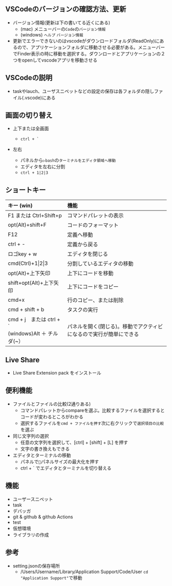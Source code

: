## VSCodeのバージョンの確認方法、更新
- バージョン情報(更新は下の書いてる近くにある)
  - (mac) メニューバーの`Code`の`バージョン情報`
  - (windows) `ヘルプ` `バージョン情報`  
- 更新でエラーできないのはvscodeがダウンロードフォルダ(ReadOnly)にあるので、アプリケーションフォルダに移動させる必要がある。メニューバーでFinder表示の時に移動を選択する。ダウンロードとアプリケーションの２つをopenしてvscodeアプリを移動させる 
## VSCodeの説明
- taskやlauch、ユーザスニペットなどの設定の保存は各フォルダの隠しファイル(.vscode)にある

## 画面の切り替え
- 上下または全画面
  - ```ctrl + ` ```

- 左右
  - パネルから`▷bash`の`ターミナルをエディタ領域へ移動`
  - エディタを左右に分割
  - `ctrl + 1|2|3`



## ショートキー
|キー (win)|機能|
|:--|:--|
|F1 または Ctrl+Shift+p|コマンドパレットの表示|
|opt(Alt)+shift+F|コードのフォーマット|
|F12|定義へ移動|
|ctrl + -|定義から戻る|
|ロゴkey + w|エディタを閉じる|
|cmd(Ctrl)+1\|2\|3|分割しているエディタの移動|
|opt(Alt)+上下矢印|上下にコードを移動|
|shift+opt(Alt)+上下矢印|上下にコードをコピー|
|cmd+x|行のコピー、または削除|
|cmd + shift + b|タスクの実行|
|cmd + j　または ctrl + ` <br>(windows)Alt ＋ チルダ(~）|パネルを開く(閉じる)。移動でアクティビになるので実行が簡単にできる|

## Live Share
- Live Share Extension pack をインストール
## 便利機能
- ファイルとファイルの比較(2通りある)
  - コマンドパレットからcompareを選ぶ。比較するファイルを選択するとコードが変わるところがわかる
  - 選択するファイルを`cmd + ファイルを押す`次に右クリックで`選択項目の比較`を選ぶ
- 同じ文字列の選択
  - 任意の文字列を選択して、\[ctrl] + \[shift] + \[L] を押す
  - 文字の書き換えもできる
- エディタとターミナルの移動
  - パネルで`🔼`パネルサイズの最大化を押す
  - ctrl + ` でエディタとターミナルを切り替える
## 機能
- ユーザースニペット
- task
- デバッガ
- git & github & github Actions
- test
- 仮想環境
- ライブラリの作成

## 参考
- setting.jsonの保存場所
  - /Users/Username/Library/Application Support/Code/User `cd "Application Support"`で移動
